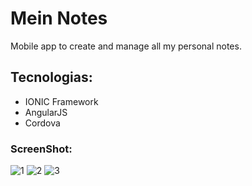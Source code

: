 # Mein Notes

Mobile app to create and manage all my personal notes.

## Tecnologias:
- IONIC Framework
- AngularJS
- Cordova

### ScreenShot:

![1](https://user-images.githubusercontent.com/3647246/34918937-e9fc68a4-f95b-11e7-90c7-f9475e2c317b.png)
![2](https://user-images.githubusercontent.com/3647246/34918944-f337f88e-f95b-11e7-98a3-2dd134869c86.png)
![3](https://user-images.githubusercontent.com/3647246/34918946-f8759252-f95b-11e7-878a-6f70eed82043.png)
